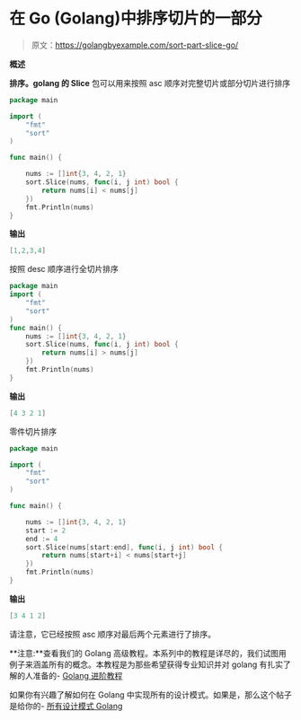 # 在 Go (Golang)中排序切片的一部分

> 原文：<https://golangbyexample.com/sort-part-slice-go/>

**概述**

**排序。golang 的 Slice** 包可以用来按照 asc 顺序对完整切片或部分切片进行排序

```go
package main

import (
	"fmt"
	"sort"
)

func main() {

	nums := []int{3, 4, 2, 1}
	sort.Slice(nums, func(i, j int) bool {
		return nums[i] < nums[j]
	})
	fmt.Println(nums)
}
```

**输出**

```go
[1,2,3,4]
```

按照 desc 顺序进行全切片排序

```go
package main
import (
    "fmt"
    "sort"
)
func main() {
    nums := []int{3, 4, 2, 1}
    sort.Slice(nums, func(i, j int) bool {
        return nums[i] > nums[j]
    })
    fmt.Println(nums)
}
```

**输出**

```go
[4 3 2 1]
```

零件切片排序

```go
package main

import (
	"fmt"
	"sort"
)

func main() {

	nums := []int{3, 4, 2, 1}
	start := 2
	end := 4
	sort.Slice(nums[start:end], func(i, j int) bool {
		return nums[start+i] < nums[start+j]
	})
	fmt.Println(nums)
}
```

**输出**

```go
[3 4 1 2]
```

请注意，它已经按照 asc 顺序对最后两个元素进行了排序。

**注意:**查看我们的 Golang 高级教程。本系列中的教程是详尽的，我们试图用例子来涵盖所有的概念。本教程是为那些希望获得专业知识并对 golang 有扎实了解的人准备的- [Golang 进阶教程](https://golangbyexample.com/golang-comprehensive-tutorial/)

如果你有兴趣了解如何在 Golang 中实现所有的设计模式。如果是，那么这个帖子是给你的- [所有设计模式 Golang](https://golangbyexample.com/all-design-patterns-golang/)
